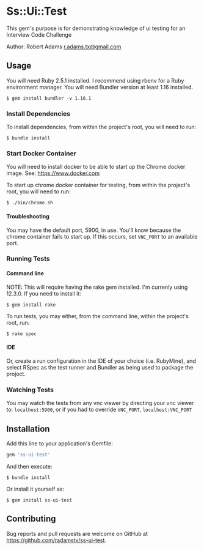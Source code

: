 # Ss::Ui::Test

This gem's purpose is for demonstrating knowledge of ui testing for an Interview Code Challenge

Author: Robert Adams <r.adams.tx@gmail.com>

## Usage

You will need Ruby 2.5.1 installed. I recommend using rbenv for a Ruby environment manager.
You will need Bundler version at least 1.16 installed.

    $ gem install bundler -v 1.16.1

### Install Dependencies

To install dependencies, from within the project's root, you will need to run:

    $ bundle install

### Start Docker Container

You will need to install docker to be able to start up the Chrome docker image.
See: https://www.docker.com

To start up chrome docker container for testing, from within the project's root, 
you will need to run:

    $ ./bin/chrome.sh

#### Troubleshooting

You may have the default port, 5900, in use. You'll know because the chrome container fails to 
start up. If this occurs, set `VNC_PORT` to an available port.

### Running Tests

#### Command line

NOTE: This will require having the rake gem installed. I'm currenly using 12.3.0. If you need
to install it:

    $ gem install rake

To run tests, you may either, from the command line, within the project's root, run:

    $ rake spec

#### IDE
    
Or, create a run configuration in the IDE of your choice (i.e. RubyMine), and select
RSpec as the test runner and Bundler as being used to package the project.

### Watching Tests

You may watch the tests from any vnc viewer by directing your vnc viewer to: `localhost:5900`,
or if you had to override `VNC_PORT`, `localhost:VNC_PORT`

## Installation

Add this line to your application's Gemfile:

```ruby
gem 'ss-ui-test'
```

And then execute:

    $ bundle install

Or install it yourself as:

    $ gem install ss-ui-test

## Contributing

Bug reports and pull requests are welcome on GitHub at https://github.com/radamstx/ss-ui-test.

